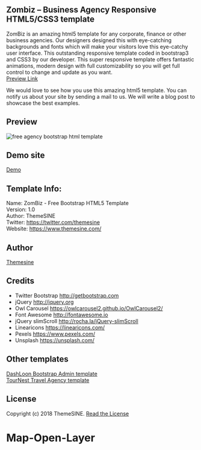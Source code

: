 Zombiz – Business Agency Responsive HTML5/CSS3 template
--------------------------------------------------------
ZomBiz is an amazing html5 template for any corporate, finance or other business agencies. Our designers designed this with eye-catching backgrounds and fonts which will make your visitors love this eye-catchy user interface. This outstanding responsive template coded in bootstrap3 and CSS3 by our developer. This super responsive template offers fantastic animations, modern design with full customizability so you will get full control to change and update as you want.<br>
<a href="https://www.themesine.com/downloads/zombiz-agency-html5-template/" target="_blank">Preview Link</a>

We would love to see how you use this amazing html5 template. You can notify us about your site by sending a mail to us. We will write a blog post to showcase the best examples.

Preview
--------
![free agency bootstrap html template](https://cdn.dribbble.com/users/1351310/screenshots/3475869/zombiz_dribbble_shot_6.jpg)

Demo site
---------
<a href="http://demo.themesine.com/zombiz/" rel="nofollow" target="_blank">Demo</a>

Template Info:
-----------------------
Name: 		ZomBiz - Free Bootstrap HTML5 Template <br>
Version: 	1.0 <br>
Author: 	ThemeSINE <br>
Twitter:	https://twitter.com/themesine <br>
Website: 	https://www.themesine.com/ <br>

Author
-------
<a href="https://www.themesine.com" target="_blank">Themesine</a>

Credits
-----------------------
- Twitter Bootstrap http://getbootstrap.com
- jQuery http://jquery.org
- Owl Carousel https://owlcarousel2.github.io/OwlCarousel2/
- Font Awesome http://fontawesome.io
- jQuery slimScroll http://rocha.la/jQuery-slimScroll
- Linearicons https://linearicons.com/
- Pexels https://www.pexels.com/
- Unsplash https://unsplash.com/

Other templates
---------------
<a href="https://www.themesine.com/downloads/dashloon-bootstrap-admin-dashboard/" target="_blank"> DashLoon Bootstrap Admin template</a><br>
<a href="https://www.themesine.com/downloads/tournest-tours-travel-agency-html5-template/" target="_blank"> TourNest Travel Agency template </a>

License
--------
Copyright (c) 2018 ThemeSINE. <a href="https://www.themesine.com/license/"> Read the License </a>
# Map-Open-Layer
